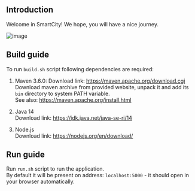 ## Introduction

Welcome in SmartCity!
We hope, you will have a nice journey.  


![image](https://user-images.githubusercontent.com/33404585/102254512-fce3ae00-3f08-11eb-8b6e-897cd7f48b52.png)


## Build guide

To run `build.sh` script following dependencies are required:  

1. Maven 3.6.0: 
Download link: https://maven.apache.org/download.cgi   
Download maven archive from provided website, unpack it and add its `bin` directory to system PATH variable.   
See also: https://maven.apache.org/install.html  

2. Java 14   
Download link: https://jdk.java.net/java-se-ri/14

3. Node.js   
Download link: https://nodejs.org/en/download/  

## Run guide

Run `run.sh` script to run the application.    
By default it will be present on address: `localhost:5000` - it should open in your browser automatically.   
